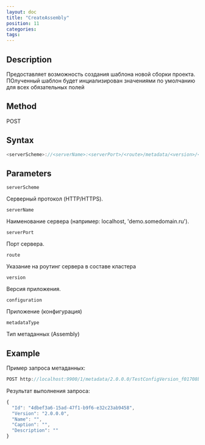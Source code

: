 ```yaml
---
layout: doc
title: "CreateAssembly"
position: 11
categories: 
tags:
---
```


## Description
Предоставляет возможность создания шаблона новой сборки проекта.
ПОлученный шаблон будет инциализирован значениями по умолчанию для всех обязательных полей

## Method

POST

## Syntax
```js
<serverScheme>://<serverName>:<serverPort>/<route>/metadata/<version>/<configuration>/<metadataType>
```

## Parameters

`serverScheme`

Серверный протокол (HTTP/HTTPS).

`serverName`

Наименование сервера (например: localhost, 'demo.somedomain.ru').

`serverPort`

Порт сервера.

`route` 

Указание на роутинг сервера в составе кластера

`version`

Версия приложения.

`configuration`

Приложение (конфигурация)

`metadataType`

Тип метаданных (Assembly)

## Example

Пример запроса метаданных:

```js
POST http://localhost:9900/1/metadata/2.0.0.0/TestConfigVersion_f01708ba-35c3-4d13-9d16-09ee3ca4004c/Assembly
```

Результат выполнения запроса:

```js
{
  "Id": "4dbef3a6-15ad-47f1-b9f6-e32c23ab9458",
  "Version": "2.0.0.0",
  "Name": "",
  "Caption": "",
  "Description": ""
}
```
